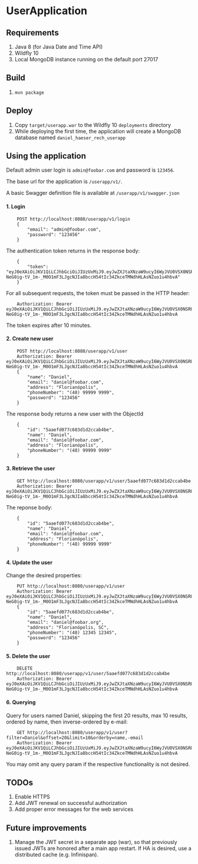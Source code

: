 UserApplication
===============

Requirements
------------
1. Java 8 (for Java Date and Time API)
2. Wildfly 10
3. Local MongoDB instance running on the default port 27017 


Build
-----
1. `mvn package`


Deploy
------
1. Copy `target/userapp.war` to the Wildfly 10 `deployments` directory
2. While deploying the first time, the application will create a MongoDB database named `daniel_haeser_rech_userapp`
 

Using the application
---------------------

Default admin user login is `admin@foobar.com` and password is `123456`.  

The base url for the application is `/userapp/v1/`.  

A basic Swagger definition file is available at `/userapp/v1/swagger.json`

#### 1. Login ####

        POST http://localhost:8080/userapp/v1/login
        {
            "email": "admin@foobar.com",
            "password": "123456"
        }
The authentication token returns in the response body:

        {
            "token": "eyJ0eXAiOiJKV1QiLCJhbGciOiJIUzUxMiJ9.eyJwZXJtaXNzaW9ucyI6WyJVU0VSX0NSRUFURSIsIlVTRVJfUkVUUklFVkUiLCJVU0VSX1VQREFURSIsIlVTRVJfREVMRVRFIl0sImV4cCI6MTUyMTQxNjg2NH0.sIuy4X2c56DpbII13M2g-NeG0ig-tV_1m-_M0O1mF3LJgcNJIa8bccH54tIc34ZkceTMNdhHLAsNZuo1u4hbvA"
        }
For all subsequent requests, the token must be passed in the HTTP header:

        Authorization: Bearer eyJ0eXAiOiJKV1QiLCJhbGciOiJIUzUxMiJ9.eyJwZXJtaXNzaW9ucyI6WyJVU0VSX0NSRUFURSIsIlVTRVJfUkVUUklFVkUiLCJVU0VSX1VQREFURSIsIlVTRVJfREVMRVRFIl0sImV4cCI6MTUyMTQxNjg2NH0.sIuy4X2c56DpbII13M2g-NeG0ig-tV_1m-_M0O1mF3LJgcNJIa8bccH54tIc34ZkceTMNdhHLAsNZuo1u4hbvA
The token expires after 10 minutes.         

#### 2. Create new user ####

        POST http://localhost:8080/userapp/v1/user
        Authorization: Bearer eyJ0eXAiOiJKV1QiLCJhbGciOiJIUzUxMiJ9.eyJwZXJtaXNzaW9ucyI6WyJVU0VSX0NSRUFURSIsIlVTRVJfUkVUUklFVkUiLCJVU0VSX1VQREFURSIsIlVTRVJfREVMRVRFIl0sImV4cCI6MTUyMTQxNjg2NH0.sIuy4X2c56DpbII13M2g-NeG0ig-tV_1m-_M0O1mF3LJgcNJIa8bccH54tIc34ZkceTMNdhHLAsNZuo1u4hbvA
        {
            "name": "Daniel",
            "email": "daniel@foobar.com",
            "address": "Florianópolis",
            "phoneNumber": "(48) 99999 9999",
            "password": "123456"
        }
The response body returns a new user with the ObjectId

        {
            "id": "5aaefd077c683d1d2ccab4be",
            "name": "Daniel",
            "email": "daniel@foobar.com",
            "address": "Florianópolis",
            "phoneNumber": "(48) 99999 9999"
        }

#### 3. Retrieve the user ####

        GET http://localhost:8080/userapp/v1/user/5aaefd077c683d1d2ccab4be
        Authorization: Bearer eyJ0eXAiOiJKV1QiLCJhbGciOiJIUzUxMiJ9.eyJwZXJtaXNzaW9ucyI6WyJVU0VSX0NSRUFURSIsIlVTRVJfUkVUUklFVkUiLCJVU0VSX1VQREFURSIsIlVTRVJfREVMRVRFIl0sImV4cCI6MTUyMTQxNjg2NH0.sIuy4X2c56DpbII13M2g-NeG0ig-tV_1m-_M0O1mF3LJgcNJIa8bccH54tIc34ZkceTMNdhHLAsNZuo1u4hbvA
The reponse body:
        
        {
            "id": "5aaefd077c683d1d2ccab4be",
            "name": "Daniel",
            "email": "daniel@foobar.com",
            "address": "Florianópolis",
            "phoneNumber": "(48) 99999 9999"
        }
        
#### 4. Update the user ####
Change the desired properties:

        PUT http://localhost:8080/userapp/v1/user
        Authorization: Bearer eyJ0eXAiOiJKV1QiLCJhbGciOiJIUzUxMiJ9.eyJwZXJtaXNzaW9ucyI6WyJVU0VSX0NSRUFURSIsIlVTRVJfUkVUUklFVkUiLCJVU0VSX1VQREFURSIsIlVTRVJfREVMRVRFIl0sImV4cCI6MTUyMTQxNjg2NH0.sIuy4X2c56DpbII13M2g-NeG0ig-tV_1m-_M0O1mF3LJgcNJIa8bccH54tIc34ZkceTMNdhHLAsNZuo1u4hbvA
        {
            "id": "5aaefd077c683d1d2ccab4be",
            "name": "Daniel",
            "email": "daniel@foobar.org",
            "address": "Florianópolis, SC",
            "phoneNumber": "(48) 12345 12345",
            "password": "123456"
        }
        
#### 5. Delete the user ####        

        DELETE http://localhost:8080/userapp/v1/user/5aaefd077c683d1d2ccab4be
        Authorization: Bearer eyJ0eXAiOiJKV1QiLCJhbGciOiJIUzUxMiJ9.eyJwZXJtaXNzaW9ucyI6WyJVU0VSX0NSRUFURSIsIlVTRVJfUkVUUklFVkUiLCJVU0VSX1VQREFURSIsIlVTRVJfREVMRVRFIl0sImV4cCI6MTUyMTQxNjg2NH0.sIuy4X2c56DpbII13M2g-NeG0ig-tV_1m-_M0O1mF3LJgcNJIa8bccH54tIc34ZkceTMNdhHLAsNZuo1u4hbvA

#### 6. Querying ####

Query for users named Daniel, skipping the first 20 results, max 10 results, ordered by name, then inverse-ordered by e-mail:

        GET http://localhost:8080/userapp/v1/user?filter=Daniel&offset=20&limit=10&orderby=name,-email 
        Authorization: Bearer eyJ0eXAiOiJKV1QiLCJhbGciOiJIUzUxMiJ9.eyJwZXJtaXNzaW9ucyI6WyJVU0VSX0NSRUFURSIsIlVTRVJfUkVUUklFVkUiLCJVU0VSX1VQREFURSIsIlVTRVJfREVMRVRFIl0sImV4cCI6MTUyMTQxNjg2NH0.sIuy4X2c56DpbII13M2g-NeG0ig-tV_1m-_M0O1mF3LJgcNJIa8bccH54tIc34ZkceTMNdhHLAsNZuo1u4hbvA
You may omit any query param if the respective functionality is not desired.

TODOs
-----
1. Enable HTTPS
2. Add JWT renewal on successful authorization  
3. Add proper error messages for the web services


Future improvements
----------------------
1. Manage the JWT secret in a separate app (war), so that previously issued JWTs are honored after a main app restart. If HA is desired, use a distributed cache (e.g. Infinispan).
